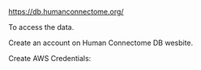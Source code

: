 https://db.humanconnectome.org/

To access the data. 

Create an account on Human Connectome DB wesbite. 

Create AWS Credentials:
